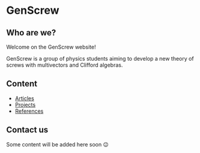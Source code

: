 # GenScrew

## Who are we?

Welcome on the GenScrew website!

GenScrew is a group of physics students aiming to develop a new theory of screws with multivectors and Clifford algebras.

## Content

- [Articles](site-pages/articles.md)
- [Projects](site-pages/projects.md)
- [References](site-pages/references.md)

## Contact us
Some content will be added here soon 😉
